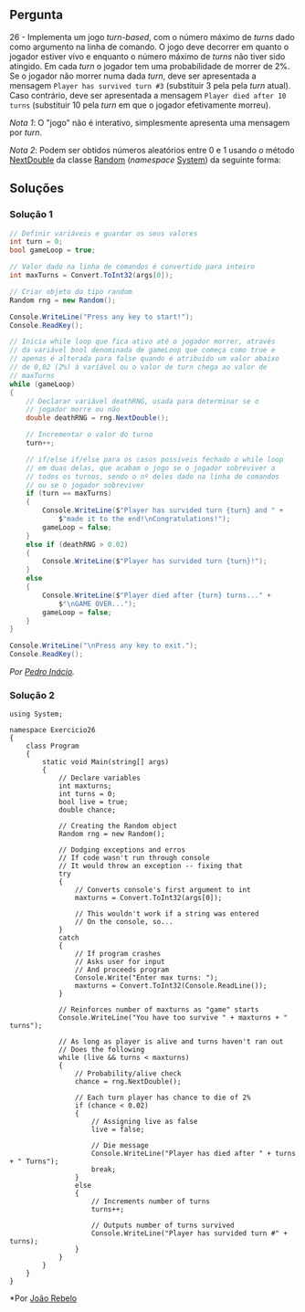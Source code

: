 ## Pergunta

26 - Implementa um jogo _turn-based_, com o número máximo de _turns_ dado como
argumento na linha de comando. O jogo deve decorrer em quanto o jogador estiver
vivo e enquanto o número máximo de _turns_ não tiver sido atingido. Em cada
_turn_ o jogador tem uma probabilidade de morrer de 2%. Se o jogador não morrer
numa dada _turn_, deve ser apresentada a mensagem `Player has survived turn #3`
(substituir 3 pela pela _turn_ atual). Caso contrário, deve ser apresentada a
mensagem `Player died after 10 turns` (substituir 10 pela _turn_ em que o
jogador efetivamente morreu).

_Nota 1_: O "jogo" não é interativo, simplesmente apresenta uma mensagem por
_turn_.

_Nota 2_: Podem ser obtidos números aleatórios entre 0 e 1 usando o método
[NextDouble](https://docs.microsoft.com/pt-pt/dotnet/api/system.random.nextdouble)
da classe [Random](https://docs.microsoft.com/pt-pt/dotnet/api/system.random)
(_namespace_ [System](https://docs.microsoft.com/pt-pt/dotnet/api/system)) da
seguinte forma:

## Soluções

### Solução 1

```cs
// Definir variáveis e guardar os seus valores
int turn = 0;
bool gameLoop = true;

// Valor dado na linha de comandos é convertido para inteiro
int maxTurns = Convert.ToInt32(args[0]);

// Criar objeto do tipo random
Random rng = new Random();

Console.WriteLine("Press any key to start!");
Console.ReadKey();

// Inicia while loop que fica ativo até o jogador morrer, através 
// da variável bool denominada de gameLoop que começa como true e
// apenas é alterada para false quando é atribuído um valor abaixo 
// de 0,02 (2%) à variável ou o valor de turn chega ao valor de
// maxTurns
while (gameLoop)
{
    // Declarar variável deathRNG, usada para determinar se o
    // jogador morre ou não
    double deathRNG = rng.NextDouble();

    // Incrementar o valor do turno
    turn++;

    // if/else if/else para os casos possíveis fechado o while loop
    // em duas delas, que acabam o jogo se o jogador sobreviver a
    // todos os turnos, sendo o nº deles dado na linha de comandos
    // ou se o jogador sobreviver
    if (turn == maxTurns)
    {
        Console.WriteLine($"Player has survided turn {turn} and " +
            $"made it to the end!\nCongratulations!");
        gameLoop = false;
    }
    else if (deathRNG > 0.02)
    {
        Console.WriteLine($"Player has survided turn {turn}!");
    }
    else
    {
        Console.WriteLine($"Player died after {turn} turns..." +
            $"\nGAME OVER...");
        gameLoop = false;
    }
}

Console.WriteLine("\nPress any key to exit.");
Console.ReadKey();
```

*Por [Pedro Inácio](https://github.com/PmaiWoW).*

### Solução 2

```Csharp
using System;

namespace Exercicio26
{
    class Program
    {
        static void Main(string[] args)
        {
            // Declare variables
            int maxturns;
            int turns = 0;
            bool live = true;
            double chance;

            // Creating the Random object
            Random rng = new Random();

            // Dodging exceptions and erros
            // If code wasn't run through console
            // It would throw an exception -- fixing that
            try
            {
                // Converts console's first argument to int
                maxturns = Convert.ToInt32(args[0]);

                // This wouldn't work if a string was entered
                // On the console, so...
            }
            catch
            {
                // If program crashes
                // Asks user for input
                // And proceeds program
                Console.Write("Enter max turns: ");
                maxturns = Convert.ToInt32(Console.ReadLine());
            }

            // Reinforces number of maxturns as "game" starts
            Console.WriteLine("You have too survive " + maxturns + " turns");

            // As long as player is alive and turns haven't ran out
            // Does the following
            while (live && turns < maxturns)
            {
                // Probability/alive check
                chance = rng.NextDouble();

                // Each turn player has chance to die of 2%
                if (chance < 0.02)
                {
                    // Assigning live as false
                    live = false;

                    // Die message
                    Console.WriteLine("Player has died after " + turns + " Turns");
                    break;
                }
                else
                {
                    // Increments number of turns
                    turns++;

                    // Outputs number of turns survived
                    Console.WriteLine("Player has survided turn #" + turns);
                }
            }
        }
    }
}
```

*Por [João Rebelo](https://github.com/JBernardoRebelo)